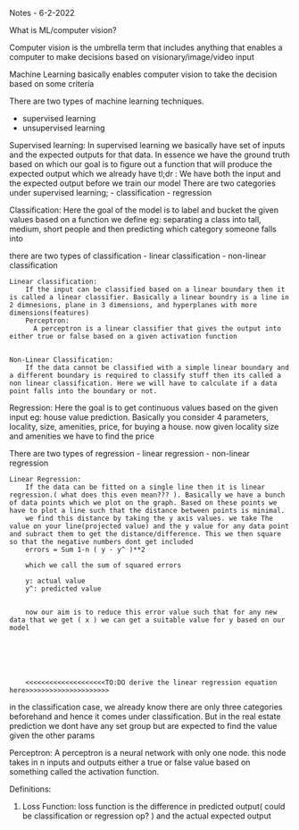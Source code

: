 Notes - 6-2-2022

What is ML/computer vision?

Computer vision is the umbrella term that includes anything that enables a computer to make decisions based on visionary/image/video input 

Machine Learning basically enables computer vision to take the decision based on some criteria



There are two types of machine learning techniques. 
  - supervised learning
  - unsupervised learning



Supervised learning:
    In supervised learning we basically have set of inputs and the expected outputs for that data. In essence we have the ground truth based on which our goal is to figure out a function that will produce the expected output which we already have
    tl;dr : We have both the input and the expected output before we train our model
    There are two categories under supervised learning;
      - classification
      - regression

Classification:
   Here the goal of the model is to label and bucket the given values based on a function we define
   eg: separating a class into tall, medium, short people and then predicting which category someone falls into

   there are two types of classification
    - linear classification
    - non-linear classification

    Linear classification:
        If the input can be classified based on a linear boundary then it is called a linear classifier. Basically a linear boundry is a line in 2 dimnesions, plane in 3 dimensions, and hyperplanes with more dimensions(features)
        Perceptron:
          A perceptron is a linear classifier that gives the output into either true or false based on a given activation function


    Non-Linear Classification:
        If the data cannot be classified with a simple linear boundary and a different boundary is required to classify stuff then its called a non linear classification. Here we will have to calculate if a data point falls into the boundary or not.




Regression:
  Here the goal is to get continuous values based on the given input
  eg: house value prediction. Basically you consider 4 parameters, 
    locality, size, amenities, price, for buying a house.
    now given locality size and amenities we have to find the price

  There are two types of regression
    - linear regression
    - non-linear regression


    Linear Regression:
        If the data can be fitted on a single line then it is linear regression.( what does this even mean??? ). Basically we have a bunch of data points which we plot on the graph. Based on these points we have to plot a line such that the distance between points is minimal.
        we find this distance by taking the y axis values. we take The value on your line(projected value) and the y value for any data point and subract them to get the distance/difference. This we then square so that the negative numbers dont get included
        errors = Sum 1-n ( y - y^ )**2

        which we call the sum of squared errors

        y: actual value
        y^: predicted value


        now our aim is to reduce this error value such that for any new data that we get ( x ) we can get a suitable value for y based on our model






        <<<<<<<<<<<<<<<<<<<<TO:DO derive the linear regression equation here>>>>>>>>>>>>>>>>>>>>>



in the classification case, we already know there are only three categories beforehand and hence it comes under classification. But in the real estate prediction we dont have any set group but are expected to find the value given the other params
  







Perceptron:
    A perceptron is a neural network with only one node. this node takes in n inputs and outputs either a true or false value based on something called the activation function.




Definitions:
  1. Loss Function:
        loss function is the difference in predicted output( could be classification or regression op? ) and the actual expected output
